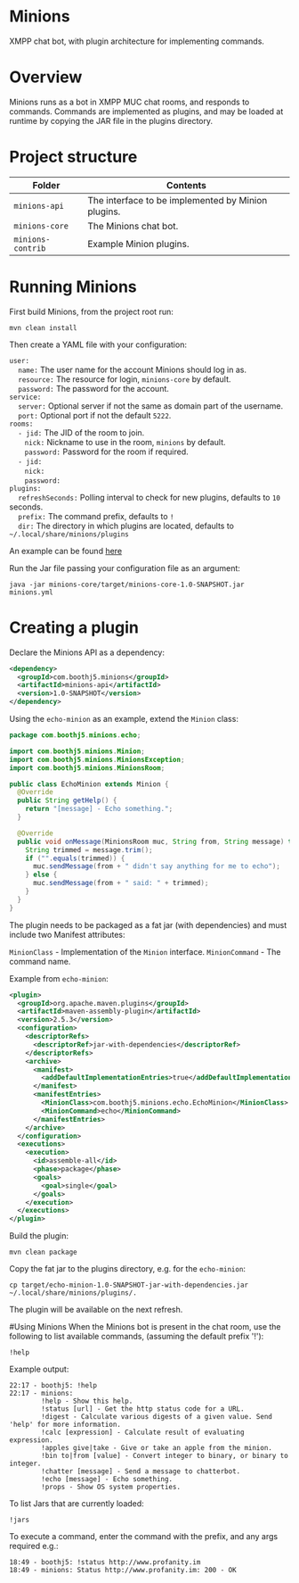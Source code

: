# Minions
XMPP chat bot, with plugin architecture for implementing commands.

# Overview
Minions runs as a bot in XMPP MUC chat rooms, and responds to commands.  Commands are implemented as plugins, and may be loaded at runtime by copying the JAR file in the plugins directory.

# Project structure

Folder | Contents
------ | --------
`minions-api` | The interface to be implemented by Minion plugins.
`minions-core` | The Minions chat bot.
`minions-contrib` | Example Minion plugins.

# Running Minions
First build Minions, from the project root run:

```
mvn clean install
```

Then create a YAML file with your configuration:

`user:`<br>
&nbsp;&nbsp;&nbsp;&nbsp;`name:` The user name for the account Minions should log in as.<br>
&nbsp;&nbsp;&nbsp;&nbsp;`resource:` The resource for login, `minions-core` by default.<br>
&nbsp;&nbsp;&nbsp;&nbsp;`password:` The password for the account.<br>
`service:`<br>
&nbsp;&nbsp;&nbsp;&nbsp;`server:` Optional server if not the same as domain part of the username.<br>
&nbsp;&nbsp;&nbsp;&nbsp;`port:` Optional port if not the default `5222`.<br>
`rooms:`<br>
&nbsp;&nbsp;&nbsp;&nbsp;`- jid:` The JID of the room to join.<br>
&nbsp;&nbsp;&nbsp;&nbsp;&nbsp;&nbsp;&nbsp;`nick:` Nickname to use in the room, `minions` by default.<br>
&nbsp;&nbsp;&nbsp;&nbsp;&nbsp;&nbsp;&nbsp;`password:` Password for the room if required.<br>
&nbsp;&nbsp;&nbsp;&nbsp;`- jid:`<br>
&nbsp;&nbsp;&nbsp;&nbsp;&nbsp;&nbsp;&nbsp;`nick:`<br>
&nbsp;&nbsp;&nbsp;&nbsp;&nbsp;&nbsp;&nbsp;`password:`<br>
`plugins:`<br>
&nbsp;&nbsp;&nbsp;&nbsp;`refreshSeconds:` Polling interval to check for new plugins, defaults to `10` seconds.<br>
&nbsp;&nbsp;&nbsp;&nbsp;`prefix:` The command prefix, defaults to `!`<br>
&nbsp;&nbsp;&nbsp;&nbsp;`dir:` The directory in which plugins are located, defaults to `~/.local/share/minions/plugins`<br>

An example can be found [here](https://github.com/boothj5/minions/blob/master/minions.yml)

Run the Jar file passing your configuration file as an argument:

```
java -jar minions-core/target/minions-core-1.0-SNAPSHOT.jar minions.yml
```

# Creating a plugin
Declare the Minions API as a dependency:

```xml
<dependency>
  <groupId>com.boothj5.minions</groupId>
  <artifactId>minions-api</artifactId>
  <version>1.0-SNAPSHOT</version>
</dependency>
```

Using the `echo-minion` as an example,  extend the `Minion` class:

```java
package com.boothj5.minions.echo;

import com.boothj5.minions.Minion;
import com.boothj5.minions.MinionsException;
import com.boothj5.minions.MinionsRoom;

public class EchoMinion extends Minion {
  @Override
  public String getHelp() {
    return "[message] - Echo something.";
  }

  @Override
  public void onMessage(MinionsRoom muc, String from, String message) throws MinionsException {
    String trimmed = message.trim();
    if ("".equals(trimmed)) {
      muc.sendMessage(from + " didn't say anything for me to echo");
    } else {
      muc.sendMessage(from + " said: " + trimmed);
    }
  }
}
```

The plugin needs to be packaged as a fat jar (with dependencies) and must include two Manifest attributes:

`MinionClass` - Implementation of the `Minion` interface.
`MinionCommand` - The command name.

Example from `echo-minion`:

```xml
<plugin>
  <groupId>org.apache.maven.plugins</groupId>
  <artifactId>maven-assembly-plugin</artifactId>
  <version>2.5.3</version>
  <configuration>
    <descriptorRefs>
      <descriptorRef>jar-with-dependencies</descriptorRef>
    </descriptorRefs>
    <archive>
      <manifest>
        <addDefaultImplementationEntries>true</addDefaultImplementationEntries>
      </manifest>
      <manifestEntries>
        <MinionClass>com.boothj5.minions.echo.EchoMinion</MinionClass>
        <MinionCommand>echo</MinionCommand>
      </manifestEntries>
    </archive>
  </configuration>
  <executions>
    <execution>
      <id>assemble-all</id>
      <phase>package</phase>
      <goals>
        <goal>single</goal>
      </goals>
    </execution>
  </executions>
</plugin>
```

Build the plugin:

```
mvn clean package
```

Copy the fat jar to the plugins directory, e.g. for the `echo-minion`:

```
cp target/echo-minion-1.0-SNAPSHOT-jar-with-dependencies.jar ~/.local/share/minions/plugins/.
```

The plugin will be available on the next refresh.

#Using Minions
When the Minions bot is present in the chat room, use the following to list available commands, (assuming the default prefix '!'):

```
!help
```

Example output:

```
22:17 - boothj5: !help
22:17 - minions:
        !help - Show this help.
        !status [url] - Get the http status code for a URL.
        !digest - Calculate various digests of a given value. Send 'help' for more information.
        !calc [expression] - Calculate result of evaluating expression.
        !apples give|take - Give or take an apple from the minion.
        !bin to|from [value] - Convert integer to binary, or binary to integer.
        !chatter [message] - Send a message to chatterbot.
        !echo [message] - Echo something.
        !props - Show OS system properties.
```

To list Jars that are currently loaded:

```
!jars
```

To execute a command, enter the command with the prefix, and any args required e.g.:

```
18:49 - boothj5: !status http://www.profanity.im
18:49 - minions: Status http://www.profanity.im: 200 - OK
```
